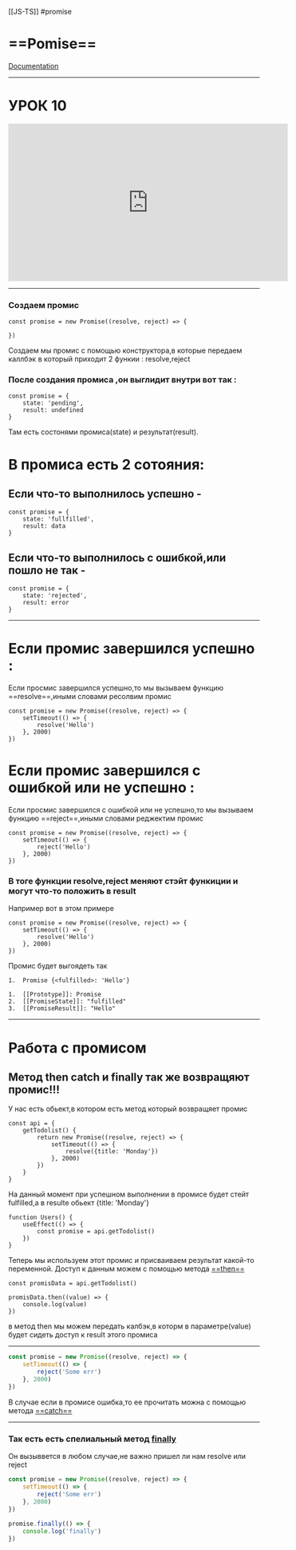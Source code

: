 [[JS-TS]] #promise

# ==Pomise==
[Documentation](https://developer.mozilla.org/ru/docs/Web/JavaScript/Reference/Global_Objects/Promise)





_______________________________________
# УРОК 10

<iframe width="560" height="315" src="https://www.youtube.com/embed/v1hdrFi4il4" title="YouTube video player" frameborder="0" allow="accelerometer; autoplay; clipboard-write; encrypted-media; gyroscope; picture-in-picture" allowfullscreen></iframe>

----------------------------------------------

### Создаем промис
```JS
const promise = new Promise((resolve, reject) => {  
  
})
```
Создаем мы промис с помощью конструктора,в  которые передаем каллбэк в который приходит 2 функии : resolve,reject

### После создания промиса ,он выглидит внутри вот так :
```JS
const promise = {  
    state: 'pending',  
    result: undefined  
}
```
Там есть состонями промиса(state) и результат(result).

# В промиса есть 2 сотояния:
## Если что-то выполнилось успешно - 
```JS
const promise = {  
    state: 'fullfilled',  
    result: data  
}
```

## Если что-то выполнилось c ошибкой,или пошло не так - 
```JS
const promise = {  
    state: 'rejected',  
    result: error  
}
```

_______________________________
# Если промис завершился успешно : 
Если просмис завершился успешно,то мы вызываем функцию ==resolve==,иными словами ресолвим промис
```jS
const promise = new Promise((resolve, reject) => {  
    setTimeout(() => {  
        resolve('Hello')  
    }, 2000)  
})
```


# Если промис завершился с ошибкой или не успешно : 
Если просмис завершился с ошибкой или не успешно,то мы вызываем функцию ==reject==,иными словами реджектим промис
```jS
const promise = new Promise((resolve, reject) => {  
    setTimeout(() => {  
        reject('Hello')  
    }, 2000)  
})
```

### В тоге функции resolve,reject меняют стэйт функиции и могут что-то положить в result
Например вот в этом примере 
```jS
const promise = new Promise((resolve, reject) => {  
    setTimeout(() => {  
        resolve('Hello')  
    }, 2000)  
})
```
Промис будет выгоядеть так 
```
1.  Promise {<fulfilled>: 'Hello'}

1.  [[Prototype]]: Promise
2.  [[PromiseState]]: "fulfilled"
3.  [[PromiseResult]]: "Hello"
```

___________
# Работа с промисом
## Метод then catch и finally так же возвращяют промис!!!
У нас есть обьект,в котором есть метод который возвращяет промис
```JS
const api = {  
    getTodolist() {  
        return new Promise((resolve, reject) => {  
            setTimeout(() => {  
                resolve({title: 'Monday'})  
            }, 2000)  
        })  
    }  
}
```
На данный момент при успешном выполнении в промисе будет стейт fulfilled,а в resulte обьект  {title: 'Monday'}

```JS
function Users() {  
    useEffect(() => {  
        const promise = api.getTodolist()  
    })  
}
```
Теперь мы используем этот промис и присваиваем результат какой-то переменной. Доступ  к данным можем c помощью метода [==then==](obsidian://open?vault=ObsidianFiles&file=JS-TS%2FPromise%2Fthen())

```JS
const promisData = api.getTodolist()  
  
promisData.then((value) => {  
    console.log(value)  
})
```
в метод then мы можем передать калбэк,в которм в параметре(value) будет сидеть доступ к result этого промиса

----------------------------

```js
const promise = new Promise((resolve, reject) => {  
    setTimeout(() => {  
        reject('Some err')  
    }, 2000)  
})
```
В случае если в промисе ошибка,то ее прочитать можна с помощью метода [==catch==](obsidian://open?vault=ObsidianFiles&file=JS-TS%2FPromise%2Fcatch())

-----------------------

### Так есть есть спелиальный метод  [finally]()
Он вызыввется в любом случае,не важно пришел ли нам resolve или reject
```js
const promise = new Promise((resolve, reject) => {  
    setTimeout(() => {  
        reject('Some err')  
    }, 2000)  
})  
  
promise.finally(() => {  
    console.log('finally')  
})

```
